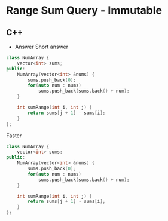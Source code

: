 Range Sum Query - Immutable
==========

## C++

  - Answer
  Short answer
  ```cpp
  class NumArray {
      vector<int> sums;
  public:
      NumArray(vector<int> &nums) {
          sums.push_back(0);
          for(auto num : nums)
              sums.push_back(sums.back() + num);
      }
  
      int sumRange(int i, int j) {
          return sums[j + 1] - sums[i];
      }
  };
  ```
  Faster
  ```cpp
  class NumArray {
      vector<int> sums;
  public:
      NumArray(vector<int> &nums) {
          sums.push_back(0);
          for(auto num : nums)
              sums.push_back(sums.back() + num);
      }
  
      int sumRange(int i, int j) {
          return sums[j + 1] - sums[i];
      }
  };
  ```